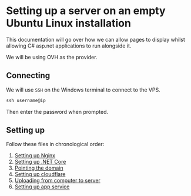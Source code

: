# Setting up a server on an empty Ubuntu Linux installation
This documentation will go over how we can allow pages to display whilst allowing C# asp.net applications to run alongside it.

We will be using OVH as the provider.

## Connecting
We will use ``SSH`` on the Windows terminal to connect to the VPS.

```cmd
ssh username@ip
```
Then enter the password when prompted.

## Setting up

Follow these files in chronological order:
1. [Setting up Nginx](https://github.com/Pulse-official/Wiki/blob/main/Setting%20up%20server/Setting%20up%20Nginx.md)
2. [Setting up .NET Core](https://github.com/Pulse-official/Wiki/blob/main/Setting%20up%20server/Setting%20up%20.NET%20Core.md)
3. [Pointing the domain](https://github.com/Pulse-official/Wiki/blob/main/Setting%20up%20server/Pointing%20the%20domain.md)
4. [Setting up cloudflare](https://github.com/Pulse-official/Wiki/blob/main/Setting%20up%20server/Setting%20up%20cloudflare.md)
5. [Uploading from computer to server](https://github.com/Pulse-official/Wiki/blob/main/Setting%20up%20server/Uploading%20from%20computer%20to%20server.md)
6. [Setting up app service](https://github.com/Pulse-official/Wiki/blob/main/Setting%20up%20server/Setting%20up%20app%20service.md)
